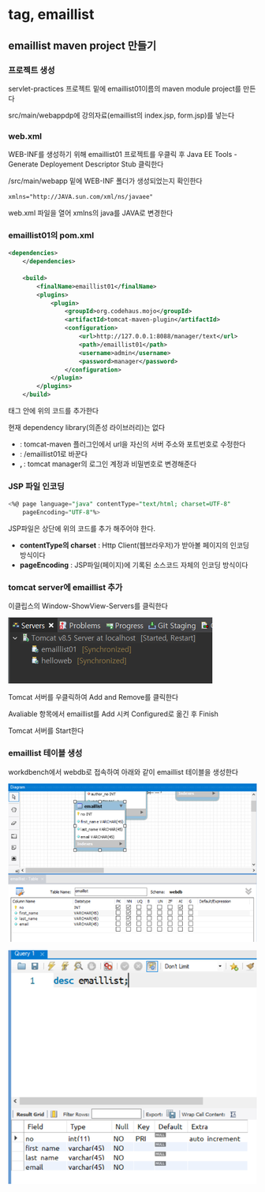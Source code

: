 # tag, emaillist

## emaillist maven project 만들기

### 프로젝트 생성
servlet-practices 프로젝트 밑에 emaillist01이름의 maven module project를 만든다

src/main/webappdp에 강의자료(emaillist의 index.jsp, form.jsp)를 넣는다



### web.xml

WEB-INF를 생성하기 위해 emaillist01 프로젝트를 우클릭 후 Java EE Tools - Generate Deployement Descriptor Stub 클릭한다

/src/main/webapp 밑에 WEB-INF 폴더가 생성되었는지 확인한다

```xml
xmlns="http://JAVA.sun.com/xml/ns/javaee"
```

web.xml 파일을 열어 xmlns의 java를 JAVA로 변경한다



### emaillist01의 pom.xml

```xml
<dependencies>
	</dependencies>

	<build>
		<finalName>emaillist01</finalName>
		<plugins>
			<plugin>
				<groupId>org.codehaus.mojo</groupId>
				<artifactId>tomcat-maven-plugin</artifactId>
				<configuration>
					<url>http://127.0.0.1:8088/manager/text</url>
					<path>/emaillist01</path>
					<username>admin</username>
					<password>manager</password>
				</configuration>
			</plugin>		
		</plugins>
	</build>
```

<project> 태그 안에 위의 코드를 추가한다

현재 dependency library(의존성 라이브러리)는 없다

- **<build>** : tomcat-maven 플러그인에서 url을 자신의 서버 주소와 포트번호로 수정한다
- **<path>** : /emaillist01로 바꾼다
- **<username>, <password>** : tomcat manager의 로그인 계정과 비밀번호로 변경해준다



### JSP 파일 인코딩

```sql
<%@ page language="java" contentType="text/html; charset=UTF-8"
    pageEncoding="UTF-8"%>
```

JSP파일은 상단에 위의 코드를 추가 해주어야 한다.

- **contentType의 charset** : Http Client(웹브라우저)가 받아볼 페이지의 인코딩 방식이다
- **pageEncoding** : JSP파일(페이지)에 기록된 소스코드 자체의 인코딩 방식이다



### tomcat server에 emaillist 추가

이클립스의 Window-ShowView-Servers를 클릭한다

![Untitled](emaillistImg/1.png)

Tomcat 서버를 우클릭하여 Add and Remove를 클릭한다

Avaliable 항목에서 emaillist를 Add 시켜 Configured로 옮긴 후 Finish

Tomcat 서버를 Start한다



### emaillist 테이블 생성

workdbench에서 webdb로 접속하여 아래와 같이 emaillist 테이블을 생성한다

![Untitled](emaillistImg/2.png)

![Untitled](emaillistImg/3.png)